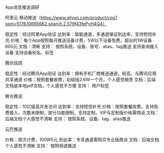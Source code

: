 App消息推送调研

阿里云 移动推送（https://www.aliyun.com/product/cps?spm=5176.10695662.search.2.579f43fePyH4Q4）

稳定性：经过阿里App验证
达到率：智能通道，多通道保证到达率，支持短信补充
价格：每个App按照每月推送设备计费，5W以下设备免费，超出的1W设备600元
文档：清晰
支持：
	按照系统、设备、账号、alias、tag推送
	支持查询接入设备
	支持设备别名、标签
	
腾讯信鸽

稳定性：经过腾讯App验证
达到率：拥有手机厂商推送通道，较高，与腾讯应用共享通道
价格：按照套餐收费，初级版2.6W一个月，个人感觉贼贵
文档：后端文档是本地pdf文档，个人感觉不方便
支持：
用户标签


极光推送

稳定性：10亿级高并发访问
达到率：支持短信补充
价格：按照套餐收费。支持免费接入，次数未限制，部分功能限制，支持定制，VIP与定制版价格需商谈
文档：后端文档个人感觉不清晰
支持：
	按照系统、设备、tag、alias推送

云巴推送

价格：按次计费，100W5元
到达率：专享通道需购买专业版商谈
文档：后端文档个人感觉不清晰
支持：
	按照频道推送

